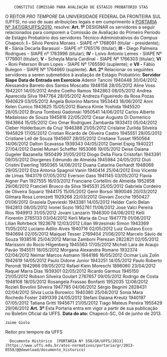         CONSTITUI COMISSÃO PARA AVALIAÇÃO DE ESTÁGIO PROBATÓRIO STAS  

 O REITOR *PRO TEMPORE*  DA UNIVERSIDADE FEDERAL DA FRONTEIRA SUL (UFFS), no uso de suas atribuições legais e em cumprimento à [PORTARIA Nº 347/GR/UFFS/2010](https://www.uffs.edu.br/atos-normativos/portaria/gr/2010-0347), resolve:   **Art. 1º**  DESIGNAR os servidores a seguir relacionados para comporem a Comissão de Avaliação do Primeiro Período de Estágio Probatório dos servidores Técnico-Administrativos do *Campus*  Chapecó: **I -**  Silvio Pereira Moraes - SIAPE nº 1768091 (titular - presidente); **II -**  Sânia Decarla Barasuol - SIAPE nº 1765176 (titular); **III -**  Diego Palmeira Rodrigues - SIAPE nº 1763996 (titular); **IV -**  Loivo Antonio Lemes - SIAPE Nº 1779901 (titular); **V -**  Scheyla Maria Cardinal - SIAPE Nº 1766303 (titular); **VI -**  Roni Peterson Brum Lopes - SIAPE Nº 1765590 (suplente); e **VII -**  Fábio Bulegon - SIAPE Nº 1764660 (suplente).   **Art. 2º**  Relacionar os seguintes servidores a serem submetidos à avaliação de Estágio Probatório:     **Servidor**   **Siape**   **Data de Entrada em Exercício**     Ademir Tancini   1940448   30/04/2012     Alessandra Barreto dos Santos Moscatto   1948158   28/05/2012     Aline Voss   1942201   14/05/2012     Andre Coelho Ramos   1942863   08/05/2012     Andrea Aparecida Silva   1947764   28/05/2012     Andreza Figueiredo da Rosa Pozas   1940629   03/05/2012     Angela Bolorino Martins   1953443   18/06/2012     Anni Kelen Cunico   1943625   15/05/2012     Bianca Kimie Yoshida   1945520   28/05/2012     Bruna Tombesi Gadonski   1950541   14/06/2012     Carlos Alberto Madalosso de Souza   1945816   22/05/2012     Cesar Augusto Di Domenico   1943664   15/05/2012     Ciro Omar Rodrigues Zambarda   1933413   05/04/2012     Cleber Holderbaum da Cruz   1946388   21/05/2012     Crislaine Zurilda Silveira   1945829   17/05/2012     Cristian Ricardo de Oliveira Castro   1945551   29/05/2012     Cristiane Lell de Souza   1945607   28/05/2012     Cristiane Tusset   1950564   14/06/2012     Dalton Scavassa   1939343   04/05/2012     Daniel Espig   1940221   27/04/2012     Daniel Munari Scheffer   1953066   19/05/2012     Deise Daiana Gugeler Bazanella   1950499   31/05/2012     Diogo Della Flora Cristofari   1943391   09/05/2012     Diorgenes Edmundo de Almeida   1945984   24/05/2012     Diuli Cristini Ewerling   1950365   14/06/2012     Duana Catarina Gerhardt   1948069   29/05/2012     Elza Antonia Spagnol Vanin   1940414   25/04/2012     Enio Vicente de Limas   1943179   07/05/2012     Everson Gass   1941145   03/05/2012     Flavia Aigner Pan   1927555   16/03/2012     Franciane Cortellini de Almeida   1952858   29/06/2012     Francieli Brusco da Silva   1945531   25/05/2012     Gabriela Cordeiro de Oliveira Squariz   1944175   15/05/2012     Genir Borsoi   1890046   20/03/2012     Gilmara Rosa Lorenzett   1929268   22/03/2012     Giovani Zocche   1950427   01/06/2012     Grasiela Dyevieski   1943381   14/05/2012     Helder Carlo Belan   1942813   08/05/2012     Ivonei Sozio   1952761   11/06/2012     Jose Valci Pereira Rios   1949913   31/05/2012     Jovani Lanzarin   1946300   04/06/2012     Kelli Fiorentin   2765133   03/04/2012     Kerli Maria da Cruz   1947779   01/06/2012     Lilian Rohrbeck   1923678   12/03/2012     Lilian Wrzesinski Simon   1943369   11/05/2012     Luciano Adilio Alves   1940716   02/05/2012     Luiz Gustavo Ecco   1940694   02/05/2012     Maiquel Tesser   2769404   21/06/2012     Marcelo Sávio de Souza   1938516   25/04/2012     Marisa Zamboni Pierezan   2822821   02/05/2012     Marissoni do Rocio Hilgenberg   1945563   17/05/2012     Micheli Lara de Araujo Pavão   1945511   18/05/2012     Morgana Alexandra Romano   1932374   02/04/2012     Neimar Marcos Asmann   1944186   16/05/2012     Ocimar Luis Zolin   1942619   14/05/2012     Paulo Didone Junior   1943251   14/05/2012     Paulo Roberto Perondi   1942966   09/05/2012     Rafael Klein Moreschi   1896060   23/04/2012     Raquel Marra Dias   1939301   02/05/2012     Ricardo Garmus   1945150   21/05/2012     Robson Silveira Goulart   2767657   09/05/2012     Rodrigo de Costa   1948108   18/05/2012     Rosangela Frassao Bonfanti   1952035   12/06/2012     Rozieli Bovolini Silveira   1947785   04/06/2012     Sérgio Begnini   2828431   02/04/2012     Silvia Lucia Borowicc   1940380   25/04/2012     Sonia Mara Rochedo Foster   2491339   24/05/2012     Stefani Daiana Kreutz   1940197   07/05/2012     Tatiana Gritti   1945671   21/05/2012     Tiago Mateus Pereira   1955429   29/06/2012       **Art. 3º**  Esta Portaria entra em vigor a partir de sua publicação no Boletim Oficial da UFFS.      **Data do ato:** Chapecó-SC, 04 de junho de 2013.   
 

    Jaime Giolo   
 Reitor pro tempore da UFFS 

      Documento Histórico  [PORTARIA Nº 558/GR/UFFS/2013](https://www.uffs.edu.br/atos-normativos/portaria/gr/2013-0558/@@download/documento_historico)     
      